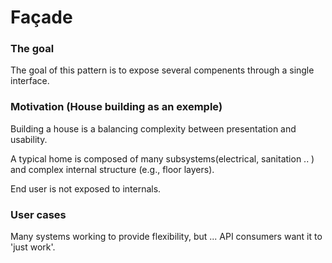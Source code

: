 # Façade

### The goal

The goal of this pattern is to expose several compenents through a single interface.

### Motivation (House building as an exemple)

Building a house is a balancing complexity between presentation and usability.

A typical home is composed of many subsystems(electrical, sanitation .. ) and complex internal structure (e.g., floor layers).

End user is not exposed to internals.

### User cases

Many systems working to provide flexibility, but ... API consumers want it to 'just work'.
